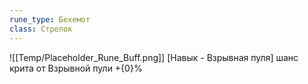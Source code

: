 ```yaml
---
rune_type: Бехемот
class: Стрелок
---
```

![[Temp/Placeholder_Rune_Buff.png]]
[Навык - Взрывная пуля] шанс крита от Взрывной пули +{0}%
